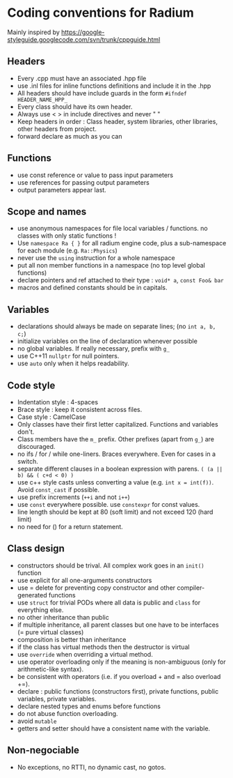 # Coding conventions for Radium

Mainly inspired by https://google-styleguide.googlecode.com/svn/trunk/cppguide.html

## Headers 

* Every .cpp must have an associated .hpp file
* use .inl files for inline functions definitions and include it in the .hpp
* All headers should have include guards in the form `#ifndef HEADER_NAME_HPP_` 
* Every class should have its own header.
* Always use < > in include directives and never " "
* Keep headers in order : Class header, system libraries, other libraries, other headers from project.
* forward declare as much as you can

## Functions
* use const reference or value to pass input parameters
* use references for passing output parameters
* output parameters appear last.

## Scope and names
* use anonymous namespaces for file local variables / functions. no classes with only static functions !
* Use `namespace Ra { }` for all radium engine code, plus a sub-namespace for each module (e.g. `Ra::Physics`)
* never use  the `using` instruction for a whole namespace
* put all non member functions in a namespace (no top level global functions)
* declare pointers and ref attached to their type : `void* a`, `const Foo& bar`
* macros and defined constants should be in capitals.

## Variables
* declarations should always be made on separate lines; (no `int a, b, c;`)
* initialize variables on the line of declaration whenever possible
* no global variables. If really necessary, prefix with `g_`
* use C++11 `nullptr` for null pointers.
* use `auto` only when it helps readability.

## Code style
* Indentation style : 4-spaces
* Brace style : keep it consistent across files.
* Case style : CamelCase
* Only classes have their first letter capitalized. Functions and variables don't. 
* Class members have the `m_` prefix. Other prefixes (apart from `g_`) are discouraged.
* no ifs / for / while one-liners. Braces everywhere. Even for cases in a switch.
* separate different clauses in a boolean expression with parens.
`( (a || b) && ( c+d < 0) )`
* use c++ style casts unless converting a value (e.g. `int x = int(f))`. Avoid `const_cast` if possible.
* use prefix increments (`++i` and not `i++`)
* use `const` everywhere possible. use `constexpr` for const values.
* line length should be kept at 80 (soft limit) and not exceed 120 (hard limit)
* no need for () for a return statement.

## Class design
* constructors should be trival. All complex work goes in an `init()` function
* use explicit for all one-arguments constructors
* use = delete for preventing copy constructor and other
compiler-generated functions
* use `struct` for trivial PODs where all data is public and `class` for
everything else.
* no other inheritance than public
* if multiple inheritance, all parent classes but one have to be interfaces (= pure virtual classes)
* composition is better than inheritance
* if the class has virtual methods then the destructor is virtual
* use `override` when overriding a virtual method.
* use operator overloading only if the meaning is non-ambiguous (only for arithmetic-like syntax).
* be consistent with operators (i.e. if you overload + and = also overload +=).
* declare : public functions (constructors first), private functions, public variables, private variables.
* declare nested types and enums before functions
* do not abuse function overloading.
* avoid `mutable`
* getters and setter should have a consistent name with the variable.

## Non-negociable
* No exceptions, no  RTTI, no dynamic cast, no gotos.


